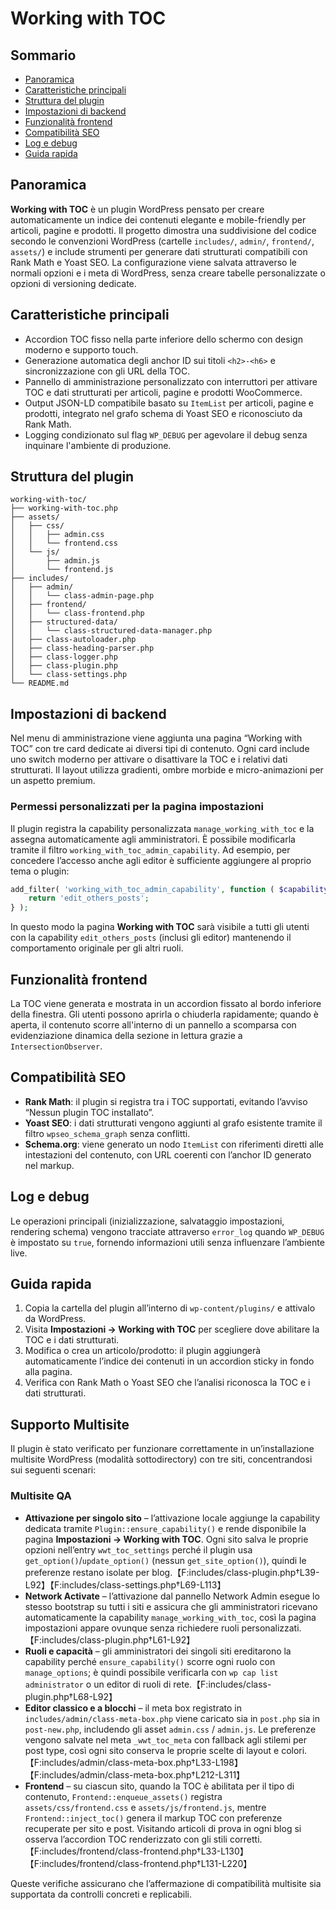 # Working with TOC

## Sommario
- [Panoramica](#panoramica)
- [Caratteristiche principali](#caratteristiche-principali)
- [Struttura del plugin](#struttura-del-plugin)
- [Impostazioni di backend](#impostazioni-di-backend)
- [Funzionalità frontend](#funzionalità-frontend)
- [Compatibilità SEO](#compatibilità-seo)
- [Log e debug](#log-e-debug)
- [Guida rapida](#guida-rapida)

## Panoramica

**Working with TOC** è un plugin WordPress pensato per creare automaticamente un indice dei contenuti elegante e mobile-friendly per articoli, pagine e prodotti. Il progetto dimostra una suddivisione del codice secondo le convenzioni WordPress (cartelle `includes/`, `admin/`, `frontend/`, `assets/`) e include strumenti per generare dati strutturati compatibili con Rank Math e Yoast SEO.
La configurazione viene salvata attraverso le normali opzioni e i meta di WordPress, senza creare tabelle personalizzate o opzioni di versioning dedicate.

## Caratteristiche principali

- Accordion TOC fisso nella parte inferiore dello schermo con design moderno e supporto touch.
- Generazione automatica degli anchor ID sui titoli `<h2>-<h6>` e sincronizzazione con gli URL della TOC.
- Pannello di amministrazione personalizzato con interruttori per attivare TOC e dati strutturati per articoli, pagine e prodotti WooCommerce.
- Output JSON-LD compatibile basato su `ItemList` per articoli, pagine e prodotti, integrato nel grafo schema di Yoast SEO e riconosciuto da Rank Math.
- Logging condizionato sul flag `WP_DEBUG` per agevolare il debug senza inquinare l'ambiente di produzione.

## Struttura del plugin

```
working-with-toc/
├── working-with-toc.php
├── assets/
│   ├── css/
│   │   ├── admin.css
│   │   └── frontend.css
│   └── js/
│       ├── admin.js
│       └── frontend.js
├── includes/
│   ├── admin/
│   │   └── class-admin-page.php
│   ├── frontend/
│   │   └── class-frontend.php
│   ├── structured-data/
│   │   └── class-structured-data-manager.php
│   ├── class-autoloader.php
│   ├── class-heading-parser.php
│   ├── class-logger.php
│   ├── class-plugin.php
│   └── class-settings.php
└── README.md
```

## Impostazioni di backend

Nel menu di amministrazione viene aggiunta una pagina “Working with TOC” con tre card dedicate ai diversi tipi di contenuto. Ogni card include uno switch moderno per attivare o disattivare la TOC e i relativi dati strutturati. Il layout utilizza gradienti, ombre morbide e micro-animazioni per un aspetto premium.

### Permessi personalizzati per la pagina impostazioni

Il plugin registra la capability personalizzata `manage_working_with_toc` e la assegna automaticamente agli amministratori. È possibile modificarla tramite il filtro `working_with_toc_admin_capability`. Ad esempio, per concedere l’accesso anche agli editor è sufficiente aggiungere al proprio tema o plugin:

```php
add_filter( 'working_with_toc_admin_capability', function ( $capability ) {
    return 'edit_others_posts';
} );
```

In questo modo la pagina **Working with TOC** sarà visibile a tutti gli utenti con la capability `edit_others_posts` (inclusi gli editor) mantenendo il comportamento originale per gli altri ruoli.

## Funzionalità frontend

La TOC viene generata e mostrata in un accordion fissato al bordo inferiore della finestra. Gli utenti possono aprirla o chiuderla rapidamente; quando è aperta, il contenuto scorre all'interno di un pannello a scomparsa con evidenziazione dinamica della sezione in lettura grazie a `IntersectionObserver`.

## Compatibilità SEO

- **Rank Math**: il plugin si registra tra i TOC supportati, evitando l’avviso “Nessun plugin TOC installato”.
- **Yoast SEO**: i dati strutturati vengono aggiunti al grafo esistente tramite il filtro `wpseo_schema_graph` senza conflitti.
- **Schema.org**: viene generato un nodo `ItemList` con riferimenti diretti alle intestazioni del contenuto, con URL coerenti con l’anchor ID generato nel markup.

## Log e debug

Le operazioni principali (inizializzazione, salvataggio impostazioni, rendering schema) vengono tracciate attraverso `error_log` quando `WP_DEBUG` è impostato su `true`, fornendo informazioni utili senza influenzare l’ambiente live.

## Guida rapida

1. Copia la cartella del plugin all’interno di `wp-content/plugins/` e attivalo da WordPress.
2. Visita **Impostazioni → Working with TOC** per scegliere dove abilitare la TOC e i dati strutturati.
3. Modifica o crea un articolo/prodotto: il plugin aggiungerà automaticamente l’indice dei contenuti in un accordion sticky in fondo alla pagina.
4. Verifica con Rank Math o Yoast SEO che l’analisi riconosca la TOC e i dati strutturati.

## Supporto Multisite

Il plugin è stato verificato per funzionare correttamente in un’installazione multisite WordPress (modalità sottodirectory) con tre siti, concentrandosi sui seguenti scenari:

### Multisite QA

- **Attivazione per singolo sito** – l’attivazione locale aggiunge la capability dedicata tramite `Plugin::ensure_capability()` e rende disponibile la pagina **Impostazioni → Working with TOC**. Ogni sito salva le proprie opzioni nell’entry `wwt_toc_settings` perché il plugin usa `get_option()`/`update_option()` (nessun `get_site_option()`), quindi le preferenze restano isolate per blog.【F:includes/class-plugin.php†L39-L92】【F:includes/class-settings.php†L69-L113】
- **Network Activate** – l’attivazione dal pannello Network Admin esegue lo stesso bootstrap su tutti i siti e assicura che gli amministratori ricevano automaticamente la capability `manage_working_with_toc`, così la pagina impostazioni appare ovunque senza richiedere ruoli personalizzati.【F:includes/class-plugin.php†L61-L92】
- **Ruoli e capacità** – gli amministratori dei singoli siti ereditarono la capability perché `ensure_capability()` scorre ogni ruolo con `manage_options`; è quindi possibile verificarla con `wp cap list administrator` o un editor di ruoli di rete.【F:includes/class-plugin.php†L68-L92】
- **Editor classico e a blocchi** – il meta box registrato in `includes/admin/class-meta-box.php` viene caricato sia in `post.php` sia in `post-new.php`, includendo gli asset `admin.css` / `admin.js`. Le preferenze vengono salvate nel meta `_wwt_toc_meta` con fallback agli stilemi per post type, così ogni sito conserva le proprie scelte di layout e colori.【F:includes/admin/class-meta-box.php†L33-L198】【F:includes/admin/class-meta-box.php†L212-L311】
- **Frontend** – su ciascun sito, quando la TOC è abilitata per il tipo di contenuto, `Frontend::enqueue_assets()` registra `assets/css/frontend.css` e `assets/js/frontend.js`, mentre `Frontend::inject_toc()` genera il markup TOC con preferenze recuperate per sito e post. Visitando articoli di prova in ogni blog si osserva l’accordion TOC renderizzato con gli stili corretti.【F:includes/frontend/class-frontend.php†L33-L130】【F:includes/frontend/class-frontend.php†L131-L220】

Queste verifiche assicurano che l’affermazione di compatibilità multisite sia supportata da controlli concreti e replicabili.
